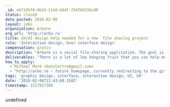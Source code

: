 ```yaml
---
_id: e67185f0-0b32-11e8-b84f-75476b51bc09
status: closed
date_posted: 2018-02-06
layout: jobs
organization: Arbore
org_url: 'http://arbo.re'
title: UX/UI design help needed for a new  file sharing project
role: 'Interaction design, User interface design'
compensation: gratis
description: "Arbore is a social file-sharing application. The goal is to provide a way for people to share pictures/documents/whatever with their friends/colleagues/contacts privately and safely. The second goal is to reduce the dependency of people to the silo of data that are Facebook, Google, Dropbox ... that trap them. In short, to provide a viable alternative solution and to help people protect their private life.\r\n\r\nAlternative solution already exists but require technical knowledge and time to setup and maintain. In part because of that, they are not very successful. Arbore is my attempt to change that. I think that such a tool should be as easy to setup and use as VLC.\r\n\r\nThis project is already well underway and close to a working MVP. That said, I need help from people more knowledgeable than me in UX and UI design to make it really slick and beautiful. I'm just a developer after all ! Even if the current state is not terrible, it could be much better. And on a project like this, it's the difference between success or not."
deliverables: "There is a lot of low hanging fruit that you can help me with:\r\n- UX/UI feedback and suggestion\r\n- UX/UI design of the remaining part of the application\r\n- design/marketing for the website\r\n- UX/UI design for the on-boarding process\r\n- probably some other things"
how_to_apply:
  - Michael Muré <batolettre@gmail.com>
  - "http://arbo.re - future homepage, currently redirecting to the github repository\r\nhttps://gitter.im/Arbore/Lobby - Gitter lobby\r\n"
tags: 'graphic design, interface, interaction design, UI, UX'
date: '2018-02-06T11:43:08.158Z'
timestamp: 1517917388
---
```

undefined
